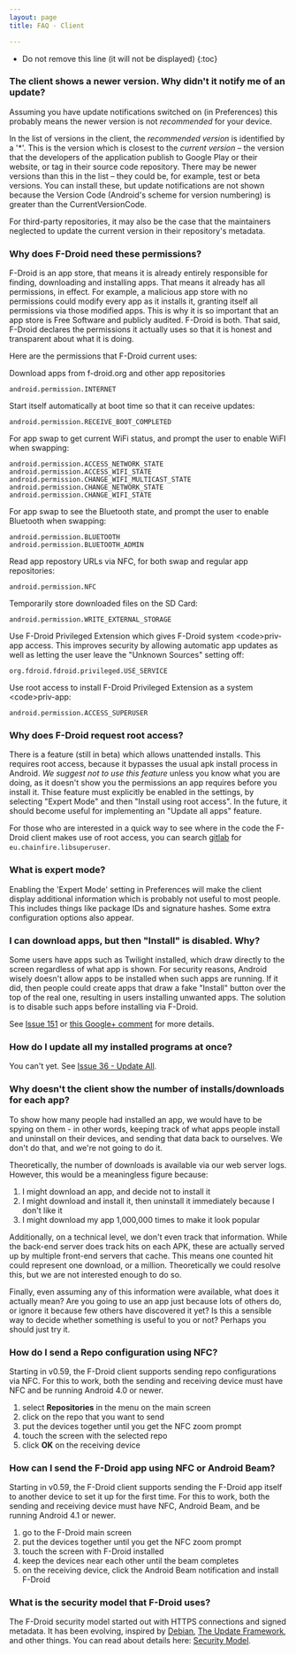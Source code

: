 ```yaml
---
layout: page
title: FAQ - Client

---
```


* Do not remove this line (it will not be displayed)
{:toc}

### The client shows a newer version. Why didn't it notify me of an update?

Assuming you have update notifications switched on (in Preferences) this
probably means the newer version is not *recommended* for your device.

In the list of versions in the client, the *recommended version* is
identified by a '\*'. This is the version which is closest to the
*current version* &ndash; the version that the developers of the
application publish to Google Play or their website, or tag in their
source code repository. There may be newer versions than this in the
list &ndash; they could be, for example, test or beta versions. You can
install these, but update notifications are not shown because the
Version Code (Android's scheme for version numbering) is greater than
the CurrentVersionCode.

For third-party repositories, it may also be the case that the
maintainers neglected to update the current version in their
repository's metadata.


### Why does F-Droid need these permissions?

F-Droid is an app store, that means it is already entirely responsible
for finding, downloading and installing apps. That means it already has
all permissions, in effect. For example, a malicious app store with no
permissions could modify every app as it installs it, granting itself
all permissions via those modified apps. This is why it is so important
that an app store is Free Software and publicly audited. F-Droid is
both. That said, F-Droid declares the permissions it actually uses so
that it is honest and transparent about what it is doing.

Here are the permissions that F-Droid current uses:

Download apps from f-droid.org and other app repositories

    android.permission.INTERNET

Start itself automatically at boot time so that it can receive updates:

    android.permission.RECEIVE_BOOT_COMPLETED

For app swap to get current WiFi status, and prompt the user to enable
WiFI when swapping:

    android.permission.ACCESS_NETWORK_STATE
    android.permission.ACCESS_WIFI_STATE
    android.permission.CHANGE_WIFI_MULTICAST_STATE
    android.permission.CHANGE_NETWORK_STATE
    android.permission.CHANGE_WIFI_STATE

For app swap to see the Bluetooth state, and prompt the user to enable
Bluetooth when swapping:

    android.permission.BLUETOOTH
    android.permission.BLUETOOTH_ADMIN

Read app repostory URLs via NFC, for both swap and regular app
repositories:

    android.permission.NFC

Temporarily store downloaded files on the SD Card:

    android.permission.WRITE_EXTERNAL_STORAGE

Use F-Droid Privileged Extension which gives F-Droid system
&lt;code&gt;priv-app access. This improves security by
allowing automatic app updates as well as letting the user leave the
"Unknown Sources" setting off:

    org.fdroid.fdroid.privileged.USE_SERVICE

Use root access to install F-Droid Privileged Extension as a system
&lt;code&gt;priv-app:

    android.permission.ACCESS_SUPERUSER


### Why does F-Droid request root access?

There is a feature (still in beta) which allows unattended installs.
This requires root access, because it bypasses the usual apk install
process in Android. *We suggest not to use this feature* unless you know
what you are doing, as it doesn't show you the permissions an app
requires before you install it. Thise feature must explicitly be enabled
in the settings, by selecting "Expert Mode" and then "Install using root
access". In the future, it should become useful for implementing an
"Update all apps" feature.

For those who are interested in a quick way to see where in the code the
F-Droid client makes use of root access, you can search
[gitlab](https://gitlab.com/fdroid/fdroidclient) for
`eu.chainfire.libsuperuser`.


### What is expert mode?

Enabling the 'Expert Mode' setting in Preferences will make the client
display additional information which is probably not useful to most
people. This includes things like package IDs and signature hashes. Some
extra configuration options also appear.


### I can download apps, but then "Install" is disabled. Why?

Some users have apps such as Twilight installed, which draw directly to
the screen regardless of what app is shown. For security reasons,
Android wisely doesn't allow apps to be installed when such apps are
running. If it did, then people could create apps that draw a fake
"Install" button over the top of the real one, resulting in users
installing unwanted apps. The solution is to disable such apps before
installing via F-Droid.

See [Issue 151](https://gitlab.com/fdroid/fdroidclient/issues/151) or
[this Google+
comment](https://plus.google.com/116713673773180618201/posts/UvW3tgSgdUp)
for more details.


### How do I update all my installed programs at once?

You can't yet. See [Issue 36 - Update
All](https://f-droid.org/repository/issues/?do=view_issue&issue=36).


### Why doesn't the client show the number of installs/downloads for each app?

To show how many people had installed an app, we would have to be spying
on them - in other words, keeping track of what apps people install and
uninstall on their devices, and sending that data back to ourselves. We
don't do that, and we're not going to do it.

Theoretically, the number of downloads is available via our web server
logs. However, this would be a meaningless figure because:

1.  I might download an app, and decide not to install it
2.  I might download and install it, then uninstall it immediately
    because I don't like it
3.  I might download my app 1,000,000 times to make it look popular

Additionally, on a technical level, we don't even track that
information. While the back-end server does track hits on each APK,
these are actually served up by multiple front-end servers that cache.
This means one counted hit could represent one download, or a million.
Theoretically we could resolve this, but we are not interested enough to
do so.

Finally, even assuming any of this information were available, what does
it actually mean? Are you going to use an app just because lots of
others do, or ignore it because few others have discovered it yet? Is
this a sensible way to decide whether something is useful to you or not?
Perhaps you should just try it.


### How do I send a Repo configuration using NFC?

Starting in v0.59, the F-Droid client supports sending repo
configurations via NFC. For this to work, both the sending and receiving
device must have NFC and be running Android 4.0 or newer.

1.  select **Repositories** in the menu on the main screen
2.  click on the repo that you want to send
3.  put the devices together until you get the NFC zoom prompt
4.  touch the screen with the selected repo
5.  click **OK** on the receiving device


### How can I send the F-Droid app using NFC or Android Beam?

Starting in v0.59, the F-Droid client supports sending the F-Droid app
itself to another device to set it up for the first time. For this to
work, both the sending and receiving device must have NFC, Android Beam,
and be running Android 4.1 or newer.

1.  go to the F-Droid main screen
2.  put the devices together until you get the NFC zoom prompt
3.  touch the screen with F-Droid installed
4.  keep the devices near each other until the beam completes
5.  on the receiving device, click the Android Beam notification and
    install F-Droid


### What is the security model that F-Droid uses?

The F-Droid security model started out with HTTPS connections and signed
metadata. It has been evolving, inspired by [Debian](https://wiki.debian.org/SecureApt), [The Update
Framework](https://github.com/theupdateframework/tuf/blob/develop/docs/tuf-spec.txt),
and other things. You can read about details here: [Security Model](../Security_Model).
